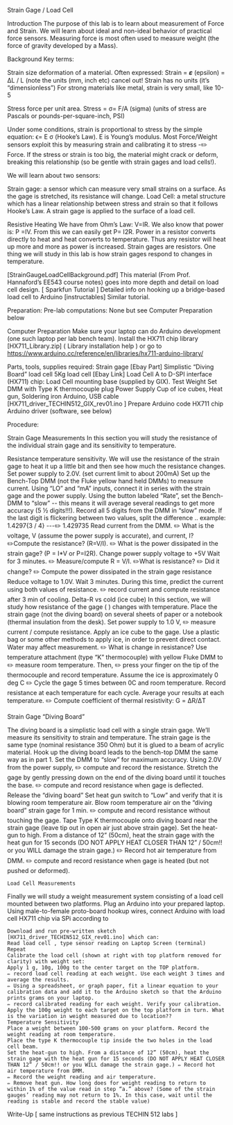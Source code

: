 Strain Gage / Load Cell

Introduction
The purpose of this lab is to learn about measurement of Force and Strain. We will learn about ideal and non-ideal behavior of practical force sensors. Measuring force is most often used to measure weight (the force of gravity developed by a Mass).

Background
Key terms:

Strain size deformation of a material. Often expressed:
Strain = 𝜺 (epsilon) = ΔL / L
(note the units (mm, inch etc) cancel out! Strain has no units (it’s “dimensionless”)
For strong materials like metal, strain is very small, like 10-5

Stress force per unit area.
Stress = σ= F/A (sigma)
(units of stress are Pascals or pounds-per-square-inch, PSI)

Under some conditions, strain is proportional to stress by the simple equation:
ϵ= E σ
(Hooke’s Law). E is Young’s modulus. Most Force/Weight sensors exploit this by measuring strain and calibrating it to stress -✏️ Force. If the stress or strain is too big, the material might crack or deform, breaking this relationship (so be gentle with strain gages and load cells!).

We will learn about two sensors:

Strain gage: a sensor which can measure very small strains on a surface. As the gage is stretched, its resistance will change.
Load Cell: a metal structure which has a linear relationship between stress and strain so that it follows Hooke’s Law. A strain gage is applied to the surface of a load cell.

Resistive Heating
We have from Ohm’s Law: V=IR. We also know that power is: P =IV. From this we can easily get P= I2R. Power in a resistor converts directly to heat and heat converts to temperature. Thus any resistor will heat up more and more as power is increased. Strain gages are resistors. One thing we will study in this lab is how strain gages respond to changes in temperature.

[StrainGaugeLoadCellBackground.pdf] This material (From Prof. Hannaford’s EE543 course notes) goes into more depth and detail on load cell design.
[ Sparkfun Tutorial ] Detailed info on hooking up a bridge-based load cell to Arduino
[instructables] Similar tutorial.

Preparation:
Pre-lab computations:
None but see Computer Preparation below

Computer Preparation
Make sure your laptop can do Arduino development (one such laptop per lab bench team).
Install the HX711 chip library [HX711_Library.zip] ( Library installation help ) or go to https://www.arduino.cc/reference/en/libraries/hx711-arduino-library/

Parts, tools, supplies required:
Strain gage [Ebay Part]
Simplistic “Diving Board” load cell
5Kg load cell [Ebay Link]
Load Cell A to D-SPI interface (HX711) chip:
Load Cell mounting base (supplied by GIX).
Test Weight Set
DMM with Type K thermocouple plug
Power Supply
Cup of ice cubes, Heat gun, Soldering iron
Arduino, USB cable
[HX711_driver_TECHIN512_GIX_rev01.ino ] Prepare Arduino code
HX711 chip Arduino driver (software, see below)

Procedure:

Strain Gage Measurements
In this section you will study the resistance of the individual strain gage and its sensitivity to temperature.

Resistance temperature sensitivity. We will use the resistance of the strain gage to heat it up a little bit and then see how much the resistance changes.
Set power supply to 2.0V. (set current limit to about 200mA)
Set up the Bench-Top DMM (not the Fluke yellow hand held DMMs) to measure current. Using “LO” and “mA” inputs, connect it in series with the strain gage and the power supply.
Using the button labeled “Rate”, set the Bench-DMM to “slow” -- this means it will average several readings to get more accuracy (5 ½ digits!!!). Record all 5 digits from the DMM in “slow” mode. If the last digit is flickering between two values, split the difference .. example: 1.4297{3 / 4} ---✏️ 1.429735
Read current from the DMM.
✏️ What is the voltage, V (assume the power supply is accurate), and current, I? ✏️Compute the resistance? (R=V/I). ✏️ What is the power dissipated in the strain gage? (P = I*V or P=I2R).
Change power supply voltage to +5V Wait for 3 minutes.
✏️ Measure/compute R = V/I. ✏️What is resistance? ✏️ Did it change?
✏️ Compute the power dissipated in the strain gage resistance
Reduce voltage to 1.0V. Wait 3 minutes. During this time, predict the current using both values of resistance.
✏️ record current and compute resistance after 3 min of cooling.
Delta-R vs cold (ice cube)
In this section, we will study how resistance of the gage ( ) changes with temperature.
Place the strain gage (not the diving board) on several sheets of paper or a notebook (thermal insulation from the desk).
Set power supply to 1.0 V, ✏️ measure current / compute resistance.
Apply an ice cube to the gage. Use a plastic bag or some other methods to apply ice, in order to prevent direct contact. Water may affect measurement. ✏️ What is change in resistance?
Use temperature attachment (type “K” thermocouple) with yellow Fluke DMM to ✏️ measure room temperature. Then, ✏️ press your finger on the tip of the thermocouple and record temperature.
Assume the ice is approximately 0 deg C ✏️ Cycle the gage 5 times between 0C and room temperature. Record resistance at each temperature for each cycle. Average your results at each temperature.
✏️ Compute coefficient of thermal resistivity:
 G = ΔR/ΔT

Strain Gage “Diving Board”


The diving board is a simplistic load cell with a single strain gage. We’ll measure its sensitivity to strain and temperature. The strain gage is the same type (nominal resistance 350 Ohm) but it is glued to a beam of acrylic material.
Hook up the diving board leads to the bench-top DMM the same way as in part 1. Set the DMM to “slow” for maximum accuracy. Using 2.0V from the power supply, ✏️ compute and record the resistance.
Stretch the gage by gently pressing down on the end of the diving board until it touches the base. ✏️ compute and record resistance when gage is deflected.
Release the “diving board”
Set heat gun switch to “Low” and verify that it is blowing room temperature air.
Blow room temperature air on the “diving board” strain gage for 1 min. ✏️ compute and record resistance without touching the gage.
Tape Type K thermocouple onto diving board near the strain gage (leave tip out in open air just above strain gage).
Set the heat-gun to high. From a distance of 12” (50cm), heat the strain gage with the heat gun for 15 seconds (DO NOT APPLY HEAT CLOSER THAN 12” / 50cm!! or you WILL damage the strain gage.) ✏️ Record hot air temperature from DMM.
✏️ compute and record resistance when gage is heated (but not pushed or deformed).



	Load Cell Measurements
Finally we will study a weight measurement system consisting of a load cell mounted between two platforms.
	Plug an Arduino into your prepared laptop.
	Using male-to-female proto-board hookup wires, connect Arduino with load cell HX711 chip via SPi according to

	Download and run pre-written sketch [HX711_driver_TECHIN512_GIX_rev01.ino] which can:
	Read load cell , type sensor reading on Laptop Screen (terminal)
	Repeat
	Calibrate the load cell (shown at right with top platform removed for clarity) with weight set:
	Apply 1 g, 10g, 100g to the center target on the TOP platform.
	✏️ record load cell reading at each weight. Use each weight 3 times and average the results.
	✏️ Using a spreadsheet, or graph paper, fit a linear equation to your calibration data and add it to the Arduino sketch so that the Arduino prints grams on your laptop.
	✏️ record calibrated reading for each weight. Verify your calibration.
	Apply the 100g weight to each target on the top platform in turn. What is the variation in weight measured due to location??
	Temperature Sensitivity
	Place a weight between 100-500 grams on your platform. Record the weight reading at room temperature.
	Place the type K thermocouple tip inside the two holes in the load cell beam.
	Set the heat-gun to high. From a distance of 12” (50cm), heat the strain gage with the heat gun for 15 seconds (DO NOT APPLY HEAT CLOSER THAN 12” / 50cm!! or you WILL damage the strain gage.) ✏️ Record hot air temperature from DMM.
	✏️ Record the weight reading and air temperature.
	✏️ Remove heat gun. How long does for weight reading to return to within 1% of the value read in step “a.” above? (Some of the strain gauges’ reading may not return to 1%. In this case, wait until the reading is stable and record the stable value)



Write-Up
 [ same instructions as previous TECHIN 512 labs ]
